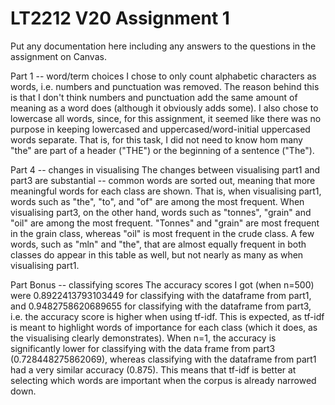 # LT2212 V20 Assignment 1

Put any documentation here including any answers to the questions in the 
assignment on Canvas.

Part 1 -- word/term choices
I chose to only count alphabetic characters as words, i.e. numbers and punctuation was removed. The reason behind this is that I don't think numbers and punctuation add the same amount of meaning as a word does (although it obviously adds some). I also chose to lowercase all words, since, for this assignment, it seemed like there was no purpose in keeping lowercased and uppercased/word-initial uppercased words separate. That is, for this task, I did not need to know hom many "the" are part of a header ("THE") or the beginning of a sentence ("The").

Part 4 -- changes in visualising
The changes between visualising part1 and part3 are substantial -- common words are sorted out, meaning that more meaningful words for each class are shown. That is, when visualising part1, words such as "the", "to", and "of" are among the most frequent. When visualising part3, on the other hand, words such as "tonnes", "grain" and "oil" are among the most frequent. "Tonnes" and "grain" are most frequent in the grain class, whereas "oil" is most frequent in the crude class. A few words, such as "mln" and "the", that are almost equally frequent in both classes do appear in this table as well, but not nearly as many as when visualising part1.

Part Bonus -- classifying scores
The accuracy scores I got (when n=500) were 0.8922413793103449 for classifying with the dataframe from part1, and 0.9482758620689655 for classifying with the dataframe from part3, i.e. the accuracy score is higher when using tf-idf. This is expected, as tf-idf is meant to highlight words of importance for each class (which it does, as the visualising clearly demonstrates). When n=1, the accuracy is significantly lower for classifying with the data frame from part3 (0.728448275862069), whereas classifying with the dataframe from part1 had a very similar accuracy (0.875). This means that tf-idf is better at selecting which words are important when the corpus is already narrowed down.